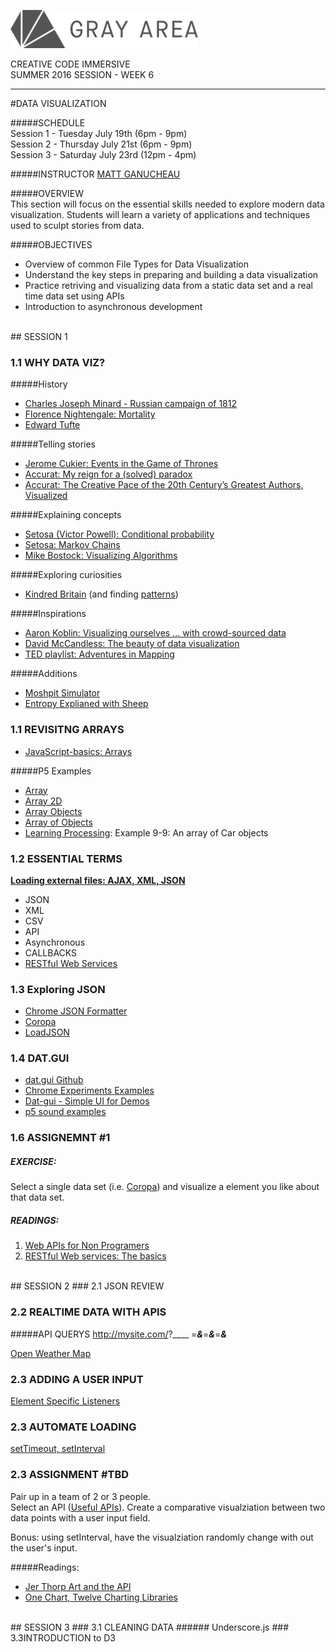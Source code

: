 ![GrayAreaLogo](https://raw.githubusercontent.com/GrayAreaorg/Education/master/img/ga-banner-logo-left-gray.png)

CREATIVE CODE IMMERSIVE    
SUMMER 2016 SESSION -  WEEK 6

---

#DATA VISUALIZATION

#####SCHEDULE  
Session 1 - Tuesday July 19th (6pm - 9pm)  
Session 2 - Thursday July 21st (6pm - 9pm)  
Session 3 - Saturday July 23rd (12pm - 4pm)

#####INSTRUCTOR
[MATT GANUCHEAU](http://ganucheau.com)  

#####OVERVIEW  
This section will focus on the essential skills needed to explore modern data visualization.  Students will learn a variety of applications and techniques used to sculpt stories from data.

#####OBJECTIVES
* Overview of common File Types for Data Visualization
* Understand the key steps in preparing and building a data visualization
* Practice retriving and visualizing data from a static data set and a real time data set using APIs
* Introduction to asynchronous development

<br>
## SESSION 1

### 1.1 WHY DATA VIZ?

#####History
* [Charles Joseph Minard -  Russian campaign of 1812](https://en.wikipedia.org/wiki/Charles_Joseph_Minard)
* [Florence Nightengale: Mortality](https://commons.wikimedia.org/wiki/File:Nightingale-mortality.jpg)
* [Edward Tufte](https://en.wikipedia.org/wiki/Edward_Tufte)

#####Telling stories
* [Jerome Cukier: Events in the Game of Thrones](http://www.jeromecukier.net/projects/agot/events.html)
* [Accurat: My reign for a (solved) paradox](http://media-cache-ak0.pinimg.com/originals/42/90/10/4290100c6aa2702308d8e823c904f3a3.jpg)
* [Accurat: The Creative Pace of the 20th Century’s Greatest Authors, Visualized](http://www.brainpickings.org/2013/11/29/accurat-modern-library/)

#####Explaining concepts
* [Setosa (Victor Powell): Conditional probability](http://setosa.io/conditional/)
* [Setosa: Markov Chains](http://setosa.io/blog/2014/07/26/markov-chains/index.html)
* [Mike Bostock: Visualizing Algorithms](https://bost.ocks.org/mike/algorithms/)

#####Exploring curiosities
* [Kindred Britain](http://kindred.stanford.edu/) (and finding [patterns](http://kindred.stanford.edu/notes.html?section=statistics))

#####Inspirations
* [Aaron Koblin: Visualizing ourselves ... with crowd-sourced data](https://www.ted.com/talks/aaron_koblin)
* [David McCandless: The beauty of data visualization](http://www.ted.com/talks/david_mccandless_the_beauty_of_data_visualization)
* [TED playlist: Adventures in Mapping](http://www.ted.com/playlists/138/adventures_in_mapping)   
  
#####Additions
* [Moshpit Simulator](https://mattbierbaum.github.io/moshpits.js/)  
* [Entropy Explianed with Sheep](https://aatishb.github.io/entropy/)

### 1.1 REVISITNG ARRAYS 
* [JavaScript-basics: Arrays](https://github.com/processing/p5.js/wiki/JavaScript-basics)

#####P5 Examples
* [Array](https://p5js.org/examples/examples/Arrays_Array.php)
* [Array 2D](https://p5js.org/examples/examples/Arrays_Array_2D.php)
* [Array Objects](https://p5js.org/examples/examples/Arrays_Array_Objects.php)
* [Array of Objects](https://p5js.org/examples/examples/Objects_Array_of_Objects.php)
* [Learning Processing](https://github.com/shiffman/LearningProcessing-p5.js/tree/master): Example 9-9: An array of Car objects


### 1.2 ESSENTIAL TERMS

**[Loading external files: AJAX, XML, JSON](https://github.com/processing/p5.js/wiki/Loading-external-files:-AJAX,-XML,-JSON)**

* JSON
* XML
* CSV
* API
* Asynchronous
* CALLBACKS
* [RESTful Web Services](https://www.ibm.com/developerworks/library/ws-restful/)


### 1.3 Exploring JSON
* [Chrome JSON Formatter](https://chrome.google.com/webstore/detail/json-formatter/bcjindcccaagfpapjjmafapmmgkkhgoa?hl=en)
* [Coropa](https://github.com/dariusk/corpora)
* [LoadJSON](https://p5js.org/reference/#/p5/loadJSON)


### 1.4 DAT.GUI
* [dat.gui Github](https://github.com/dataarts/dat.gui)
* [Chrome Experiments Examples](https://workshop.chromeexperiments.com/examples/gui/#1--Basic-Usage)
* [Dat-gui - Simple UI for Demos](http://learningthreejs.com/blog/2011/08/14/dat-gui-simple-ui-for-demos/)
* [p5 sound examples](https://github.com/b2renger/p5js_p5sound_examples)

### 1.6 ASSIGNEMNT #1
##### EXERCISE:
 
Select a single data set (i.e. [Coropa](https://github.com/dariusk/corpora)) and visualize a element you like about that data set.  

##### READINGS:
1. [Web APIs for Non Programers](http://schoolofdata.org/2013/11/18/web-apis-for-non-programmers/)
2. [RESTful Web services: The basics](https://www.ibm.com/developerworks/library/ws-restful/)

<br>
## SESSION 2
### 2.1 JSON REVIEW


### 2.2 REALTIME DATA WITH APIS
#####API QUERYS
	http://mysite.com/?____ =___&___=___&___=___&___

[Open Weather Map](https://home.openweathermap.org)


### 2.3 ADDING A USER INPUT

[Element Specific Listeners](https://github.com/processing/p5.js/wiki/Intro-to-DOM-manipulation-and-events#settimeout-setinterval)

### 2.3 AUTOMATE LOADING

[setTimeout, setInterval](https://github.com/processing/p5.js/wiki/Intro-to-DOM-manipulation-and-events#settimeout-setinterval)

### 2.3 ASSIGNMENT #TBD  

Pair up in a team of 2 or 3 people.  
Select an API ([Useful APIs](https://github.com/processing/p5.js/wiki/Intro-to-DOM-manipulation-and-events#settimeout-setinterval)).
Create a comparative visualziation between two data points with a user input field.

Bonus: using setInterval, have the visualziation randomly change with out the user's input.

#####Readings: 
* [Jer Thorp Art and the API](http://blog.blprnt.com/blog/blprnt/art-and-the-api)
* [One Chart, Twelve Charting Libraries](https://lisacharlotterost.github.io/2016/05/17/one-chart-code/)

<br>
## SESSION 3
### 3.1 CLEANING DATA
###### Underscore.js 
### 3.3INTRODUCTION to D3






